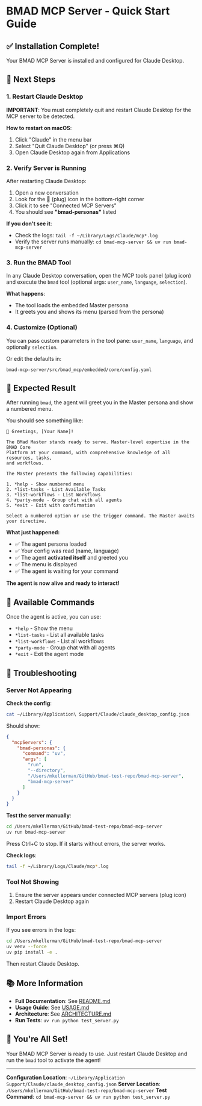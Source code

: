 # BMAD MCP Server - Quick Start Guide

## ✅ Installation Complete!

Your BMAD MCP Server is installed and configured for Claude Desktop.

## 🚀 Next Steps

### 1. Restart Claude Desktop

**IMPORTANT**: You must completely quit and restart Claude Desktop for the MCP server to be detected.

**How to restart on macOS**:
1. Click "Claude" in the menu bar
2. Select "Quit Claude Desktop" (or press ⌘Q)
3. Open Claude Desktop again from Applications

### 2. Verify Server is Running

After restarting Claude Desktop:

1. Open a new conversation
2. Look for the 🔌 (plug) icon in the bottom-right corner
3. Click it to see "Connected MCP Servers"
4. You should see **"bmad-personas"** listed

**If you don't see it**:
- Check the logs: `tail -f ~/Library/Logs/Claude/mcp*.log`
- Verify the server runs manually: `cd bmad-mcp-server && uv run bmad-mcp-server`

### 3. Run the BMAD Tool

In any Claude Desktop conversation, open the MCP tools panel (plug icon) and execute the `bmad` tool (optional args: `user_name`, `language`, `selection`).

**What happens**:
- The tool loads the embedded Master persona
- It greets you and shows its menu (parsed from the persona)

### 4. Customize (Optional)

You can pass custom parameters in the tool pane: `user_name`, `language`, and optionally `selection`.

Or edit the defaults in:
```
bmad-mcp-server/src/bmad_mcp/embedded/core/config.yaml
```

## 🎯 Expected Result

After running `bmad`, the agent will greet you in the Master persona and show a numbered menu.

You should see something like:

```
🧙 Greetings, [Your Name]!

The BMad Master stands ready to serve. Master-level expertise in the BMAD Core
Platform at your command, with comprehensive knowledge of all resources, tasks,
and workflows.

The Master presents the following capabilities:

1. *help - Show numbered menu
2. *list-tasks - List Available Tasks
3. *list-workflows - List Workflows
4. *party-mode - Group chat with all agents
5. *exit - Exit with confirmation

Select a numbered option or use the trigger command. The Master awaits your directive.
```

**What just happened:**
- ✅ The agent persona loaded
- ✅ Your config was read (name, language)
- ✅ The agent **activated itself** and greeted you
- ✅ The menu is displayed
- ✅ The agent is waiting for your command

**The agent is now alive and ready to interact!**

## 📝 Available Commands

Once the agent is active, you can use:

- `*help` - Show the menu
- `*list-tasks` - List all available tasks
- `*list-workflows` - List all workflows
- `*party-mode` - Group chat with all agents
- `*exit` - Exit the agent mode

## 🔧 Troubleshooting

### Server Not Appearing

**Check the config**:
```bash
cat ~/Library/Application\ Support/Claude/claude_desktop_config.json
```

Should show:
```json
{
  "mcpServers": {
    "bmad-personas": {
      "command": "uv",
      "args": [
        "run",
        "--directory",
        "/Users/mkellerman/GitHub/bmad-test-repo/bmad-mcp-server",
        "bmad-mcp-server"
      ]
    }
  }
}
```

**Test the server manually**:
```bash
cd /Users/mkellerman/GitHub/bmad-test-repo/bmad-mcp-server
uv run bmad-mcp-server
```

Press Ctrl+C to stop. If it starts without errors, the server works.

**Check logs**:
```bash
tail -f ~/Library/Logs/Claude/mcp*.log
```

### Tool Not Showing

1. Ensure the server appears under connected MCP servers (plug icon)
2. Restart Claude Desktop again

### Import Errors

If you see errors in the logs:

```bash
cd /Users/mkellerman/GitHub/bmad-test-repo/bmad-mcp-server
uv venv --force
uv pip install -e .
```

Then restart Claude Desktop.

## 📚 More Information

- **Full Documentation**: See [README.md](README.md)
- **Usage Guide**: See [USAGE.md](USAGE.md)
- **Architecture**: See [ARCHITECTURE.md](ARCHITECTURE.md)
- **Run Tests**: `uv run python test_server.py`

## 🎉 You're All Set!

Your BMAD MCP Server is ready to use. Just restart Claude Desktop and run the `bmad` tool to activate the agent!

---

**Configuration Location**: `~/Library/Application Support/Claude/claude_desktop_config.json`
**Server Location**: `/Users/mkellerman/GitHub/bmad-test-repo/bmad-mcp-server`
**Test Command**: `cd bmad-mcp-server && uv run python test_server.py`
